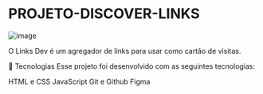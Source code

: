 # PROJETO-DISCOVER-LINKS

![image](https://github.com/eliellsouzza/PROJETO-DISCOVER-LINKS/assets/87043729/20217646-5285-476e-919b-239858f830f3)

O Links Dev é um agregador de links para usar como cartão de visitas.


🚀 Tecnologias
Esse projeto foi desenvolvido com as seguintes tecnologias:

HTML e CSS
JavaScript
Git e Github
Figma
